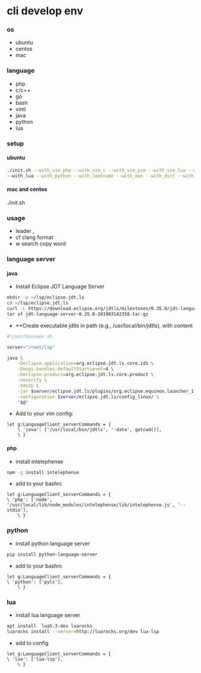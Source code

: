 # cli develop env
### os
* ubuntu
* centos
* mac
### language
- php
- c/c++
- go
- bash
- viml
- java
- python
- lua
### setup
#### ubuntu
 ```bash
 ./init.sh --with_vim_php --with_vim_c --with_vim_ycm --with_vim_lua --with_vim_go --with_java \
--with_lua --with_python --with_leetcode --with_man --with_dict --with_bash
 ```
#### mac and centos
./init.sh

### usage
* leader  ,
* <Leader>cf  clang format
* <Leader>w   search copy word


### language server

#### java

* Install Eclipse JDT Language Server

```bash
mkdir -p ~/lsp/eclipse.jdt.ls
cd ~/lsp/eclipse.jdt.ls
curl -L https://download.eclipse.org/jdtls/milestones/0.35.0/jdt-language-server-0.35.0-201903142358.tar.gz -O
tar xf jdt-language-server-0.35.0-201903142358.tar.gz
```
* **Create executable jdtls in path (e.g., /usr/local/bin/jdtls), with content

```bash
#!/usr/bin/env sh

server="/root/lsp"

java \
    -Declipse.application=org.eclipse.jdt.ls.core.id1 \
    -Dosgi.bundles.defaultStartLevel=4 \
    -Declipse.product=org.eclipse.jdt.ls.core.product \
    -noverify \
    -Xms1G \
    -jar $server/eclipse.jdt.ls/plugins/org.eclipse.equinox.launcher_1.*.jar \
    -configuration $server/eclipse.jdt.ls/config_linux/ \
    "$@"
```
* Add to your vim config:

```viml
let g:LanguageClient_serverCommands = {
    \ 'java': ['/usr/local/bin/jdtls', '-data', getcwd()],
    \ }
```
#### php
* install intelephense
```bash
npm -g install intelephense
```
* add to your bashrc
```viml
let g:LanguageClient_serverCommands = {
\ 'php': ['node', '/usr/local/lib/node_modules/intelephense/lib/intelephense.js', '--stdio'],
    \ }
```
### python
* install python language server
```bash
pip install python-language-server
```

* add to your bashrc
```viml
let g:LanguageClient_serverCommands = {
\ 'python': ['pyls'],
    \ }
```
### lua
* install lua language server
```bash
apt install  lua5.3-dev luarocks
luarocks install --server=http://luarocks.org/dev lua-lsp
```
* add to config
```viml
let g:LanguageClient_serverCommands = {
\ 'lua': ['lua-lsp'],
    \ }
```

